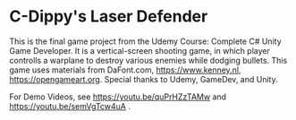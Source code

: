 # C-Dippy's Laser Defender
This is the final game project from the Udemy Course: Complete C# Unity Game Developer.
It is a vertical-screen shooting game, in which player controlls a warplane to destroy various enemies while dodging bullets.
This game uses materials from DaFont.com, https://www.kenney.nl, https://opengameart.org. Special thanks to Udemy, GameDev, and Unity.

For Demo Videos, see https://youtu.be/quPrHZzTAMw and https://youtu.be/semVgTcw4uA .
